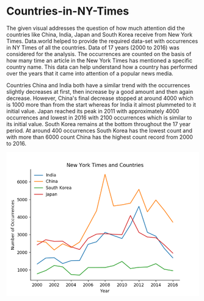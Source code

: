 # Countries-in-NY-Times
The given visual addresses the question of how much attention did the countries like China, India, Japan and South Korea receive from New York Times. Data.world helped to provide the required data-set with occurrences in NY Times of all the countries. Data of 17 years (2000 to 2016) was considered for the analysis. The occurrences are counted on the basis of how many time an article in the New York Times has mentioned a specific country name. This data can help understand how a country has performed over the years that it came into attention of a popular news media.

Countries China and India both have a similar trend with the occurrences slightly decreases at first, then increase by a good amount and then again decrease. However, China's final decrease stopped at around 4000 which is 1000 more than from the start whereas for India it almost plummeted to it initial value. Japan reached its peak in 2011 with approximately 4000 occurrences and lowest in 2016 with 2100 occurrences which is similar to its initial value. South Korea remains at the bottom throughout the 17 year period. At around 400 occurrences South Korea has the lowest count and with more than 6000 count China has the highest count record from 2000 to 2016.

![Graoh](Week4.png)
